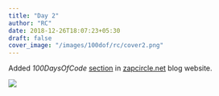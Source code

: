 ```yaml
---
title: "Day 2"
author: "RC"
date: 2018-12-26T18:07:23+05:30
draft: false
cover_image: "/images/100dof/rc/cover2.png"
---
```


Added _100DaysOfCode_ [section](https://zapcircle.net/100-days-of-code) in [zapcircle.net](https://zapcircle.net) blog website.

<div class="row">
    <img class="responsive-img col" src="/images/100dof/rc/day2.png">
</div>
